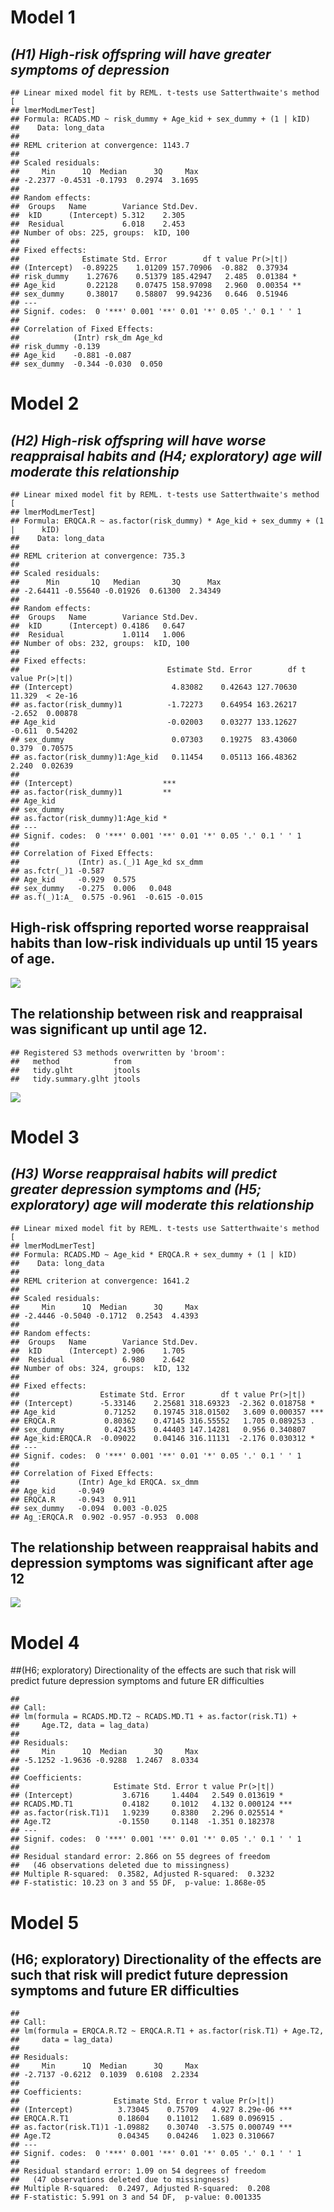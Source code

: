 # Model 1

## *(H1) High-risk offspring will have greater symptoms of depression*

    ## Linear mixed model fit by REML. t-tests use Satterthwaite's method [
    ## lmerModLmerTest]
    ## Formula: RCADS.MD ~ risk_dummy + Age_kid + sex_dummy + (1 | kID)
    ##    Data: long_data
    ## 
    ## REML criterion at convergence: 1143.7
    ## 
    ## Scaled residuals: 
    ##     Min      1Q  Median      3Q     Max 
    ## -2.2377 -0.4531 -0.1793  0.2974  3.1695 
    ## 
    ## Random effects:
    ##  Groups   Name        Variance Std.Dev.
    ##  kID      (Intercept) 5.312    2.305   
    ##  Residual             6.018    2.453   
    ## Number of obs: 225, groups:  kID, 100
    ## 
    ## Fixed effects:
    ##              Estimate Std. Error        df t value Pr(>|t|)   
    ## (Intercept)  -0.89225    1.01209 157.70906  -0.882  0.37934   
    ## risk_dummy    1.27676    0.51379 185.42947   2.485  0.01384 * 
    ## Age_kid       0.22128    0.07475 158.97098   2.960  0.00354 **
    ## sex_dummy     0.38017    0.58807  99.94236   0.646  0.51946   
    ## ---
    ## Signif. codes:  0 '***' 0.001 '**' 0.01 '*' 0.05 '.' 0.1 ' ' 1
    ## 
    ## Correlation of Fixed Effects:
    ##            (Intr) rsk_dm Age_kd
    ## risk_dummy -0.139              
    ## Age_kid    -0.881 -0.087       
    ## sex_dummy  -0.344 -0.030  0.050

# Model 2

## *(H2) High-risk offspring will have worse reappraisal habits and (H4; exploratory) age will moderate this relationship*

    ## Linear mixed model fit by REML. t-tests use Satterthwaite's method [
    ## lmerModLmerTest]
    ## Formula: ERQCA.R ~ as.factor(risk_dummy) * Age_kid + sex_dummy + (1 |      kID)
    ##    Data: long_data
    ## 
    ## REML criterion at convergence: 735.3
    ## 
    ## Scaled residuals: 
    ##      Min       1Q   Median       3Q      Max 
    ## -2.64411 -0.55640 -0.01926  0.61300  2.34349 
    ## 
    ## Random effects:
    ##  Groups   Name        Variance Std.Dev.
    ##  kID      (Intercept) 0.4186   0.647   
    ##  Residual             1.0114   1.006   
    ## Number of obs: 232, groups:  kID, 100
    ## 
    ## Fixed effects:
    ##                                 Estimate Std. Error        df t value Pr(>|t|)
    ## (Intercept)                      4.83082    0.42643 127.70630  11.329  < 2e-16
    ## as.factor(risk_dummy)1          -1.72273    0.64954 163.26217  -2.652  0.00878
    ## Age_kid                         -0.02003    0.03277 133.12627  -0.611  0.54202
    ## sex_dummy                        0.07303    0.19275  83.43060   0.379  0.70575
    ## as.factor(risk_dummy)1:Age_kid   0.11454    0.05113 166.48362   2.240  0.02639
    ##                                   
    ## (Intercept)                    ***
    ## as.factor(risk_dummy)1         ** 
    ## Age_kid                           
    ## sex_dummy                         
    ## as.factor(risk_dummy)1:Age_kid *  
    ## ---
    ## Signif. codes:  0 '***' 0.001 '**' 0.01 '*' 0.05 '.' 0.1 ' ' 1
    ## 
    ## Correlation of Fixed Effects:
    ##             (Intr) as.(_)1 Age_kd sx_dmm
    ## as.fctr(_)1 -0.587                      
    ## Age_kid     -0.929  0.575               
    ## sex_dummy   -0.275  0.006   0.048       
    ## as.f(_)1:A_  0.575 -0.961  -0.615 -0.015

## High-risk offspring reported worse reappraisal habits than low-risk individuals up until 15 years of age.

![](SAS25Analyses_files/figure-markdown_strict/unnamed-chunk-4-1.png)
<br>

## The relationship between risk and reappraisal was significant up until age 12.

    ## Registered S3 methods overwritten by 'broom':
    ##   method            from  
    ##   tidy.glht         jtools
    ##   tidy.summary.glht jtools

![](SAS25Analyses_files/figure-markdown_strict/unnamed-chunk-5-1.png)

# Model 3

## *(H3) Worse reappraisal habits will predict greater depression symptoms and (H5; exploratory) age will moderate this relationship*

    ## Linear mixed model fit by REML. t-tests use Satterthwaite's method [
    ## lmerModLmerTest]
    ## Formula: RCADS.MD ~ Age_kid * ERQCA.R + sex_dummy + (1 | kID)
    ##    Data: long_data
    ## 
    ## REML criterion at convergence: 1641.2
    ## 
    ## Scaled residuals: 
    ##     Min      1Q  Median      3Q     Max 
    ## -2.4446 -0.5040 -0.1712  0.2543  4.4393 
    ## 
    ## Random effects:
    ##  Groups   Name        Variance Std.Dev.
    ##  kID      (Intercept) 2.906    1.705   
    ##  Residual             6.980    2.642   
    ## Number of obs: 324, groups:  kID, 132
    ## 
    ## Fixed effects:
    ##                  Estimate Std. Error        df t value Pr(>|t|)    
    ## (Intercept)      -5.33146    2.25681 318.69323  -2.362 0.018758 *  
    ## Age_kid           0.71252    0.19745 318.01502   3.609 0.000357 ***
    ## ERQCA.R           0.80362    0.47145 316.55552   1.705 0.089253 .  
    ## sex_dummy         0.42435    0.44403 147.14281   0.956 0.340807    
    ## Age_kid:ERQCA.R  -0.09022    0.04146 316.11131  -2.176 0.030312 *  
    ## ---
    ## Signif. codes:  0 '***' 0.001 '**' 0.01 '*' 0.05 '.' 0.1 ' ' 1
    ## 
    ## Correlation of Fixed Effects:
    ##             (Intr) Age_kd ERQCA. sx_dmm
    ## Age_kid     -0.949                     
    ## ERQCA.R     -0.943  0.911              
    ## sex_dummy   -0.094  0.003 -0.025       
    ## Ag_:ERQCA.R  0.902 -0.957 -0.953  0.008

## The relationship between reappraisal habits and depression symptoms was significant after age 12

![](SAS25Analyses_files/figure-markdown_strict/unnamed-chunk-7-1.png)

# Model 4

\##(H6; exploratory) Directionality of the effects are such that risk
will predict future depression symptoms and future ER difficulties

    ## 
    ## Call:
    ## lm(formula = RCADS.MD.T2 ~ RCADS.MD.T1 + as.factor(risk.T1) + 
    ##     Age.T2, data = lag_data)
    ## 
    ## Residuals:
    ##     Min      1Q  Median      3Q     Max 
    ## -5.1252 -1.9636 -0.9288  1.2467  8.0334 
    ## 
    ## Coefficients:
    ##                     Estimate Std. Error t value Pr(>|t|)    
    ## (Intercept)           3.6716     1.4404   2.549 0.013619 *  
    ## RCADS.MD.T1           0.4182     0.1012   4.132 0.000124 ***
    ## as.factor(risk.T1)1   1.9239     0.8380   2.296 0.025514 *  
    ## Age.T2               -0.1550     0.1148  -1.351 0.182378    
    ## ---
    ## Signif. codes:  0 '***' 0.001 '**' 0.01 '*' 0.05 '.' 0.1 ' ' 1
    ## 
    ## Residual standard error: 2.866 on 55 degrees of freedom
    ##   (46 observations deleted due to missingness)
    ## Multiple R-squared:  0.3582, Adjusted R-squared:  0.3232 
    ## F-statistic: 10.23 on 3 and 55 DF,  p-value: 1.868e-05

# Model 5

## (H6; exploratory) Directionality of the effects are such that risk will predict future depression symptoms and future ER difficulties

    ## 
    ## Call:
    ## lm(formula = ERQCA.R.T2 ~ ERQCA.R.T1 + as.factor(risk.T1) + Age.T2, 
    ##     data = lag_data)
    ## 
    ## Residuals:
    ##     Min      1Q  Median      3Q     Max 
    ## -2.7137 -0.6212  0.1039  0.6108  2.2334 
    ## 
    ## Coefficients:
    ##                     Estimate Std. Error t value Pr(>|t|)    
    ## (Intercept)          3.73045    0.75709   4.927 8.29e-06 ***
    ## ERQCA.R.T1           0.18604    0.11012   1.689 0.096915 .  
    ## as.factor(risk.T1)1 -1.09882    0.30740  -3.575 0.000749 ***
    ## Age.T2               0.04345    0.04246   1.023 0.310667    
    ## ---
    ## Signif. codes:  0 '***' 0.001 '**' 0.01 '*' 0.05 '.' 0.1 ' ' 1
    ## 
    ## Residual standard error: 1.09 on 54 degrees of freedom
    ##   (47 observations deleted due to missingness)
    ## Multiple R-squared:  0.2497, Adjusted R-squared:  0.208 
    ## F-statistic: 5.991 on 3 and 54 DF,  p-value: 0.001335
